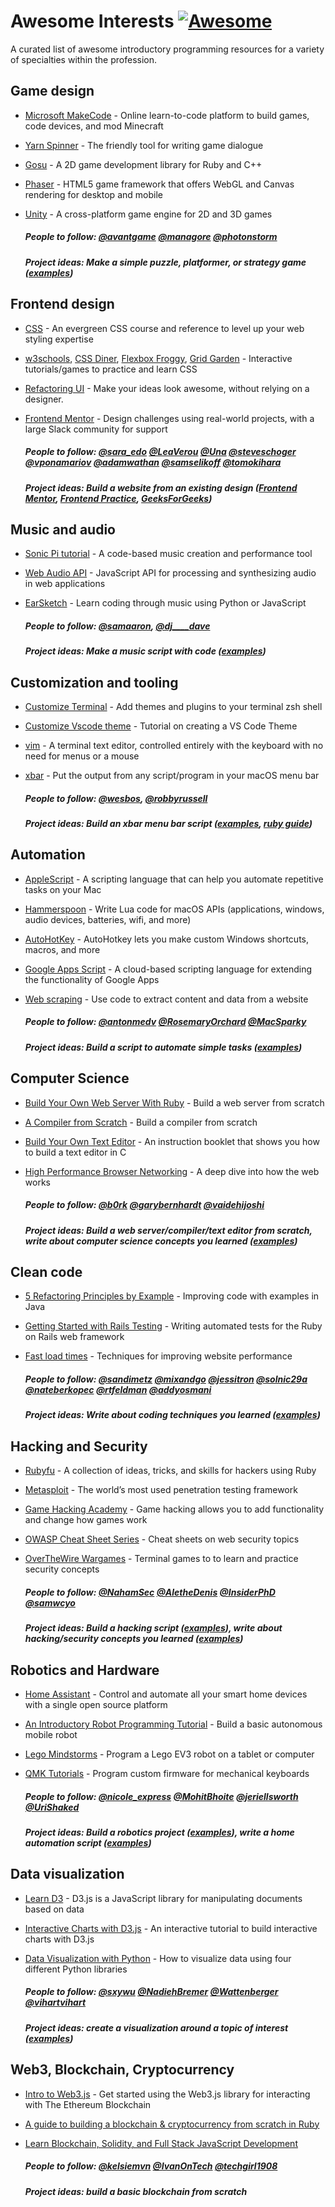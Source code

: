 # Awesome Interests [![Awesome](https://cdn.rawgit.com/sindresorhus/awesome/d7305f38d29fed78fa85652e3a63e154dd8e8829/media/badge.svg)](https://github.com/sindresorhus/awesome)

A curated list of awesome introductory programming resources for a variety of specialties within the profession.

## Game design

- [Microsoft MakeCode](https://www.microsoft.com/en-us/makecode?rtc=1) - Online learn-to-code platform to build games, code devices, and mod Minecraft
- [Yarn Spinner](https://yarnspinner.dev/) - The friendly tool for writing game dialogue
- [Gosu](https://github.com/gosu/gosu/wiki/Ruby-Tutorial) - A 2D game development library for Ruby and C++
- [Phaser](https://phaser.io/learn) - HTML5 game framework that offers WebGL and Canvas rendering for desktop and mobile
- [Unity](https://www.raywenderlich.com/7514-introduction-to-unity-getting-started-part-1-2) - A cross-platform game engine for 2D and 3D games

  ##### People to follow: [@avantgame](https://twitter.com/avantgame) [@managore](https://twitter.com/managore) [@photonstorm](https://twitter.com/photonstorm)

  ##### Project ideas: Make a simple puzzle, platformer, or strategy game ([examples](https://www.create-learn.us/blog/easy-games-to-code/))

## Frontend design

- [CSS](https://web.dev/learn/css/) - An evergreen CSS course and reference to level up your web styling expertise
- [w3schools](https://www.w3schools.com/css/exercise.asp), [CSS Diner](https://flukeout.github.io/), [Flexbox Froggy](https://flexboxfroggy.com/), [Grid Garden](https://cssgridgarden.com/) - Interactive tutorials/games to practice and learn CSS
- [Refactoring UI](https://www.refactoringui.com/) - Make your ideas look awesome, without relying on a designer.
- [Frontend Mentor](https://www.frontendmentor.io/challenges?languages=HTML|CSS&types=free) - Design challenges using real-world projects, with a large Slack community for support

  ##### People to follow: [@sara_edo](https://twitter.com/sarah_edo) [@LeaVerou](https://twitter.com/LeaVerou) [@Una](https://twitter.com/Una) [@steveschoger](https://twitter.com/steveschoger) [@vponamariov](https://twitter.com/vponamariov) [@adamwathan](https://twitter.com/adamwathan) [@samselikoff](https://twitter.com/) [@tomokihara](https://twitter.com/tomokihara)

  ##### Project ideas: Build a website from an existing design ([Frontend Mentor](https://www.frontendmentor.io/challenges?languages=HTML|CSS&types=free), [Frontend Practice](https://www.frontendpractice.com/), [GeeksForGeeks](https://www.geeksforgeeks.org/top-10-projects-for-beginners-to-practice-html-and-css-skills/))

## Music and audio

- [Sonic Pi tutorial](https://sonic-pi.net/tutorial.html) - A code-based music creation and performance tool
- [Web Audio API](https://developer.mozilla.org/en-US/docs/Web/API/Web_Audio_API/Using_Web_Audio_API) - JavaScript API for processing and synthesizing audio in web applications
- [EarSketch](https://earsketch.gatech.edu/) - Learn coding through music using Python or JavaScript

  ##### People to follow: [@samaaron](https://twitter.com/samaaron), [@dj\_\_\_\_dave](https://twitter.com/dj____dave)

  ##### Project ideas: Make a music script with code ([examples](https://projects.raspberrypi.org/en/codeclub/sonic-pi))

## Customization and tooling

- [Customize Terminal](https://dev.to/hannahgooding/how-i-customise-my-terminal-with-oh-my-zsh-macos-427i) - Add themes and plugins to your terminal zsh shell
- [Customize Vscode theme](https://css-tricks.com/creating-a-vs-code-theme/) - Tutorial on creating a VS Code Theme
- [vim](https://peterxjang.com/blog/how-to-learn-vim-a-four-week-plan.html) - A terminal text editor, controlled entirely with the keyboard with no need for menus or a mouse
- [xbar](https://xbarapp.com/) - Put the output from any script/program in your macOS menu bar

  ##### People to follow: [@wesbos](https://twitter.com/wesbos), [@robbyrussell](https://twitter.com/robbyrussell)

  ##### Project ideas: Build an xbar menu bar script ([examples](https://xbarapp.com/docs/plugins/Tools.html), [ruby guide](https://gist.github.com/peterxjang/a530e72131774a1a8b8ae8f6e86b1bb7))

## Automation

- [AppleScript](https://www.macworld.com/article/671819/an-introduction-to-using-applescript-applescript-tutorial.html) - A scripting language that can help you automate repetitive tasks on your Mac
- [Hammerspoon](https://www.hammerspoon.org/) - Write Lua code for macOS APIs (applications, windows, audio devices, batteries, wifi, and more)
- [AutoHotKey](https://www.makeuseof.com/tag/10-cool-autohotkey-scripts-make/) - AutoHotkey lets you make custom Windows shortcuts, macros, and more
- [Google Apps Script](https://www.benlcollins.com/apps-script/google-apps-script-beginner-guide/) - A cloud-based scripting language for extending the functionality of Google Apps
- [Web scraping](https://www.smashingmagazine.com/2021/03/ethical-scraping-dynamic-websites-nodejs-puppeteer/) - Use code to extract content and data from a website

  ##### People to follow: [@antonmedv](https://twitter.com/antonmedv) [@RosemaryOrchard](https://twitter.com/RosemaryOrchard) [@MacSparky](https://twitter.com/MacSparky)

  ##### Project ideas: Build a script to automate simple tasks ([examples](https://www.ondeck.com/resources/20-business-tasks-you-can-easily-automate))

## Computer Science

- [Build Your Own Web Server With Ruby](https://www.rubyguides.com/2016/08/build-your-own-web-server/) - Build a web server from scratch
- [A Compiler from Scratch](https://www.destroyallsoftware.com/screencasts/catalog/a-compiler-from-scratch) - Build a compiler from scratch
- [Build Your Own Text Editor](https://viewsourcecode.org/snaptoken/kilo/) - An instruction booklet that shows you how to build a text editor in C
- [High Performance Browser Networking](https://hpbn.co/) - A deep dive into how the web works

  ##### People to follow: [@b0rk](https://twitter.com/b0rk) [@garybernhardt](https://twitter.com/garybernhardt) [@vaidehijoshi](https://twitter.com/vaidehijoshi)

  ##### Project ideas: Build a web server/compiler/text editor from scratch, write about computer science concepts you learned ([examples](https://medium.com/basecs))

## Clean code

- [5 Refactoring Principles by Example](https://www.javacodegeeks.com/2019/05/5-refactoring-principles-example.html) - Improving code with examples in Java
- [Getting Started with Rails Testing](https://www.codewithjason.com/getting-started-rails-testing/) - Writing automated tests for the Ruby on Rails web framework
- [Fast load times](https://web.dev/fast/) - Techniques for improving website performance

  ##### People to follow: [@sandimetz](https://twitter.com/sandimetz) [@mixandgo](https://twitter.com/mixandgo) [@jessitron](https://twitter.com/jessitron) [@solnic29a](https://twitter.com/solnic29a) [@nateberkopec](https://twitter.com/nateberkopec) [@rtfeldman](https://twitter.com/rtfeldman) [@addyosmani](https://twitter.com/addyosmani)

  ##### Project ideas: Write about coding techniques you learned ([examples](https://dev.to/baweaver/series/13568))

## Hacking and Security

- [Rubyfu](https://rubyfu.net/) - A collection of ideas, tricks, and skills for hackers using Ruby
- [Metasploit](https://www.metasploit.com/) - The world’s most used penetration testing framework
- [Game Hacking Academy](https://gamehacking.academy/about) - Game hacking allows you to add functionality and change how games work
- [OWASP Cheat Sheet Series](https://cheatsheetseries.owasp.org/index.html) - Cheat sheets on web security topics
- [OverTheWire Wargames](https://overthewire.org/wargames/) - Terminal games to to learn and practice security concepts

  ##### People to follow: [@NahamSec](https://twitter.com/NahamSec) [@AletheDenis](https://twitter.com/AletheDenis) [@InsiderPhD](https://twitter.com/InsiderPhD) [@samwcyo](https://twitter.com/samwcyo)

  ##### Project ideas: Build a hacking script ([examples](https://intellipaat.com/blog/ethical-hacking-projects/)), write about hacking/security concepts you learned ([examples](https://dev.to/t/security))

## Robotics and Hardware

- [Home Assistant](https://www.home-assistant.io/) - Control and automate all your smart home devices with a single open source platform
- [An Introductory Robot Programming Tutorial](https://www.toptal.com/robotics/programming-a-robot-an-introductory-tutorial) - Build a basic autonomous mobile robot
- [Lego Mindstorms](https://www.lego.com/en-us/themes/mindstorms/learntoprogram) - Program a Lego EV3 robot on a tablet or computer
- [QMK Tutorials](https://www.youtube.com/playlist?list=PLZlceRZZjRugJFL-vnenYnDrbMc6wu_e_) - Program custom firmware for mechanical keyboards

  ##### People to follow: [@nicole_express](https://twitter.com/nicole_express) [@MohitBhoite](https://twitter.com/MohitBhoite) [@jeriellsworth](https://twitter.com/jeriellsworth) [@UriShaked](https://twitter.com/UriShaked)

  ##### Project ideas: Build a robotics project ([examples](https://www.bisinfotech.com/top-robotics-project-ideas-for-beginners/)), write a home automation script ([examples](https://www.home-assistant.io/examples/))

## Data visualization

- [Learn D3](https://observablehq.com/@d3/learn-d3) - D3.js is a JavaScript library for manipulating documents based on data
- [Interactive Charts with D3.js](https://wattenberger.com/blog/d3-interactive-charts) - An interactive tutorial to build interactive charts with D3.js
- [Data Visualization with Python](https://www.geeksforgeeks.org/data-visualization-with-python/) - How to visualize data using four different Python libraries

  ##### People to follow: [@sxywu](https://twitter.com/sxywu) [@NadiehBremer](https://twitter.com/NadiehBremer) [@Wattenberger](https://twitter.com/Wattenberger) [@vihartvihart](https://twitter.com/vihartvihart)

  ##### Project ideas: create a visualization around a topic of interest ([examples](https://www.analyticsfordecisions.com/data-visualization-projects/))

## Web3, Blockchain, Cryptocurrency

- [Intro to Web3.js](https://www.dappuniversity.com/articles/web3-js-intro) - Get started using the Web3.js library for interacting with The Ethereum Blockchain
- [A guide to building a blockchain & cryptocurrency from scratch in Ruby](https://antoinefink.com/building-a-blockchain-and-cryptocurrency-in-ruby)
- [Learn Blockchain, Solidity, and Full Stack JavaScript Development](https://www.freecodecamp.org/news/learn-blockchain-solidity-full-stack-javascript-development/)

  ##### People to follow: [@kelsiemvn](https://twitter.com/kelsiemvn) [@IvanOnTech](https://twitter.com/IvanOnTech) [@techgirl1908](https://twitter.com/techgirl1908)

  ##### Project ideas: build a basic blockchain from scratch
